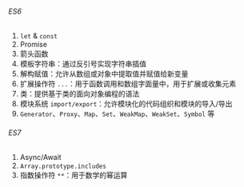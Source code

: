 ###### ES6

1. `let` & `const`
2. Promise
3. 箭头函数
4. 模板字符串：通过反引号实现字符串插值
5. 解构赋值：允许从数组或对象中提取值并赋值给新变量
6. 扩展操作符 `...`：用于函数调用和数组字面量中，用于扩展或收集元素
7. 类：提供基于类的面向对象编程的语法
8. 模块系统 `import/export`：允许模块化的代码组织和模块的导入/导出
9. `Generator`、`Proxy`、`Map`、`Set`、`WeakMap`、`WeakSet`、`Symbol` 等

###### ES7

1. Async/Await
2. `Array.prototype.includes`
3. 指数操作符 `**`：用于数学的幂运算


